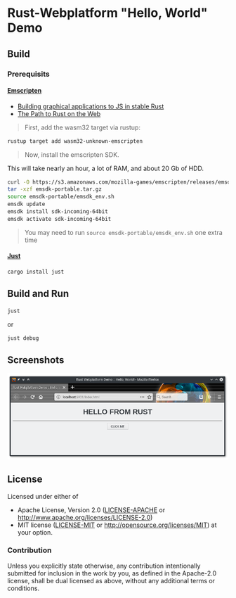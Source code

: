 # Rust-Webplatform "Hello, World" Demo

## Build

### Prerequisits

#### [Emscripten](https://kripken.github.io/emscripten-site/docs/index.html)

* [Building graphical applications to JS in stable Rust](https://gregkatz.github.io/2017-05-20-rust-emscripten.html)
* [The Path to Rust on the Web](http://asquera.de/blog/2017-04-10/the-path-to-rust-on-the-web/)

> First, add the wasm32 target via rustup:

```sh
rustup target add wasm32-unknown-emscripten
```

> Now, install the emscripten SDK.

This will take nearly an hour, a lot of RAM, and about 20 Gb of HDD. 

```sh
curl -O https://s3.amazonaws.com/mozilla-games/emscripten/releases/emsdk-portable.tar.gz
tar -xzf emsdk-portable.tar.gz
source emsdk-portable/emsdk_env.sh
emsdk update
emsdk install sdk-incoming-64bit
emsdk activate sdk-incoming-64bit
```

> You may need to run `source emsdk-portable/emsdk_env.sh` one extra time

#### [Just](https://crates.io/crates/just)

``` sh
cargo install just
```

## Build and Run

``` sh
just
```

or

``` sh
just debug
```

## Screenshots

![](assets/screenshot/hello-world.png)

## License

Licensed under either of
 * Apache License, Version 2.0 ([LICENSE-APACHE](LICENSE-APACHE) or http://www.apache.org/licenses/LICENSE-2.0)
 * MIT license ([LICENSE-MIT](LICENSE-MIT) or http://opensource.org/licenses/MIT)
at your option.


### Contribution

Unless you explicitly state otherwise, any contribution intentionally submitted
for inclusion in the work by you, as defined in the Apache-2.0 license,
shall be dual licensed as above, without any additional terms or conditions.
